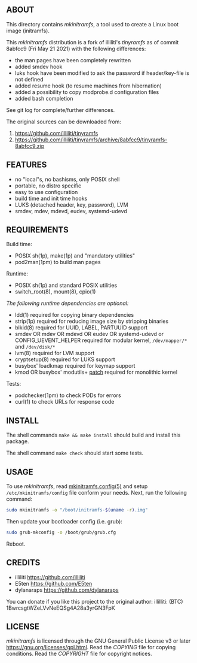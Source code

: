 ABOUT
-----
This directory contains *mkinitramfs*, a tool used to create a Linux
boot image (initramfs).

This *mkinitramfs* distribution is a fork of illiliti's *tinyramfs* as
of commit 8abfcc9 (Fri May 21 2021) with the following differences:
  * the man pages have been completely rewritten
  * added smdev hook
  * luks hook have been modified to ask the password if
    header/key-file is not defined
  * added resume hook (to resume machines from hibernation)
  * added a possibility to copy modprobe.d configuration files
  * added bash completion

See git log for complete/further differences.

The original sources can be downloaded from:
  1. https://github.com/illiliti/tinyramfs
  2. https://github.com/illiliti/tinyramfs/archive/8abfcc9/tinyramfs-8abfcc9.zip

FEATURES
--------
  * no "local"s, no bashisms, only POSIX shell
  * portable, no distro specific
  * easy to use configuration
  * build time and init time hooks
  * LUKS (detached header, key, password), LVM
  * smdev, mdev, mdevd, eudev, systemd-udevd

REQUIREMENTS
------------
Build time:
  * POSIX sh(1p), make(1p) and "mandatory utilities"
  * pod2man(1pm) to build man pages

Runtime:
  * POSIX sh(1p) and standard POSIX utilities
  * switch_root(8), mount(8), cpio(1)

  *The following runtime dependencies are optional:*

  * ldd(1) required for copying binary dependencies
  * strip(1p) required for reducing image size by stripping binaries
  * blkid(8) required for UUID, LABEL, PARTUUID support
  * smdev OR mdev OR mdevd OR eudev OR systemd-udevd or CONFIG_UEVENT_HELPER
    required for modular kernel, `/dev/mapper/*` and `/dev/disk/*`
  * lvm(8) required for LVM support
  * cryptsetup(8) required for LUKS support
  * busybox' loadkmap required for keymap support
  * kmod OR busybox' modutils+
    [patch](patches/modprobe-kernel-version.patch)
    required for monolithic kernel

Tests:
  * podchecker(1pm) to check PODs for errors
  * curl(1) to check URLs for response code

INSTALL
-------
The shell commands `make && make install` should build and install
this package.

The shell command `make check` should start some tests.

USAGE
-----
To use *mkinitramfs*, read
[mkinitramfs.config(5)](mkinitramfs.config.5.pod)
and setup `/etc/mkinitramfs/config` file conform your needs.  Next,
run the following command:

```sh
sudo mkinitramfs -o "/boot/initramfs-$(uname -r).img"
```
Then update your bootloader config (i.e. grub):
```sh
sudo grub-mkconfig -o /boot/grub/grub.cfg
```
Reboot.

CREDITS
-------
  * illiliti    <https://github.com/illiliti>
  * E5ten       <https://github.com/E5ten>
  * dylanaraps  <https://github.com/dylanaraps>

You can donate if you like this project to the original author:
illilliti: (BTC) 1BwrcsgtWZeLVvNeEQSg4A28a3yrGN3FpK

LICENSE
-------
*mkinitramfs* is licensed through the GNU General Public License v3
or later <https://gnu.org/licenses/gpl.html>.
Read the *COPYING* file for copying conditions.
Read the *COPYRIGHT* file for copyright notices.


<!-- vim:sw=2:ts=2:sts=2:et:cc=72:tw=70
End of file. -->
